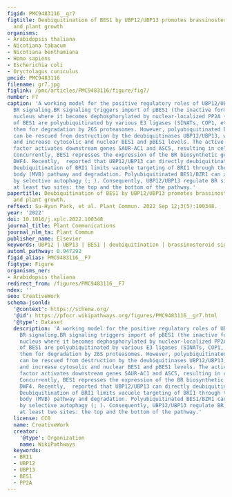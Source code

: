 ```yaml
---
figid: PMC9483116__gr7
figtitle: Deubiquitination of BES1 by UBP12/UBP13 promotes brassinosteroid signaling
  and plant growth
organisms:
- Arabidopsis thaliana
- Nicotiana tabacum
- Nicotiana benthamiana
- Homo sapiens
- Escherichia coli
- Oryctolagus cuniculus
pmcid: PMC9483116
filename: gr7.jpg
figlink: /pmc/articles/PMC9483116/figure/fig7/
number: F7
caption: 'A working model for the positive regulatory roles of UBP12/UBP13 during
  BR signaling.BR signaling triggers import of pBES1 (the inactive form) into the
  nucleus where it becomes dephosphorylated by nuclear-localized PP2A (). Both forms
  of BES1 are polyubiquitinated by various E3 ligases (SINATs, COP1, etc.), targeting
  them for degradation by 26S proteasomes. However, polyubiquitinated BES1 and pBES1
  can be rescued from destruction by the deubiquitinases UBP12/UBP13, which stabilize
  and increase cytosolic and nuclear BES1 and pBES1 levels. The active BES1 transcription
  factor activates downstream genes SAUR-AC1 and ASC5, resulting in cell elongation.
  Concurrently, BES1 represses the expression of the BR biosynthetic genes CPD and
  DWF4. Recently,  reported that UBP12/UBP13 can directly deubiquitinate the BRI1 protein.
  Deubiquitination of BRI1 limits vacuole targeting of BRI1 through the multivesicular
  body (MVB) pathway and degradation. Polyubiquitinated BES1/BZR1 can also be removed
  by selective autophagy (; ). Consequently, UBP12/UBP13 regulate BR signaling in
  at least two sites: the top and the bottom of the pathway.'
papertitle: Deubiquitination of BES1 by UBP12/UBP13 promotes brassinosteroid signaling
  and plant growth.
reftext: Su-Hyun Park, et al. Plant Commun. 2022 Sep 12;3(5):100348.
year: '2022'
doi: 10.1016/j.xplc.2022.100348
journal_title: Plant Communications
journal_nlm_ta: Plant Commun
publisher_name: Elsevier
keywords: UBP12 | UBP13 | BES1 | deubiquitination | brassinosteroid signaling
automl_pathway: 0.947292
figid_alias: PMC9483116__F7
figtype: Figure
organisms_ner:
- Arabidopsis thaliana
redirect_from: /figures/PMC9483116__F7
ndex: ''
seo: CreativeWork
schema-jsonld:
  '@context': https://schema.org/
  '@id': https://pfocr.wikipathways.org/figures/PMC9483116__gr7.html
  '@type': Dataset
  description: 'A working model for the positive regulatory roles of UBP12/UBP13 during
    BR signaling.BR signaling triggers import of pBES1 (the inactive form) into the
    nucleus where it becomes dephosphorylated by nuclear-localized PP2A (). Both forms
    of BES1 are polyubiquitinated by various E3 ligases (SINATs, COP1, etc.), targeting
    them for degradation by 26S proteasomes. However, polyubiquitinated BES1 and pBES1
    can be rescued from destruction by the deubiquitinases UBP12/UBP13, which stabilize
    and increase cytosolic and nuclear BES1 and pBES1 levels. The active BES1 transcription
    factor activates downstream genes SAUR-AC1 and ASC5, resulting in cell elongation.
    Concurrently, BES1 represses the expression of the BR biosynthetic genes CPD and
    DWF4. Recently,  reported that UBP12/UBP13 can directly deubiquitinate the BRI1 protein.
    Deubiquitination of BRI1 limits vacuole targeting of BRI1 through the multivesicular
    body (MVB) pathway and degradation. Polyubiquitinated BES1/BZR1 can also be removed
    by selective autophagy (; ). Consequently, UBP12/UBP13 regulate BR signaling in
    at least two sites: the top and the bottom of the pathway.'
  license: CC0
  name: CreativeWork
  creator:
    '@type': Organization
    name: WikiPathways
  keywords:
  - BRI1
  - UBP12
  - UBP13
  - BES1
  - PP2A
---
```


